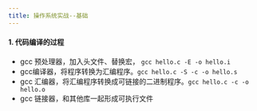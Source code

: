 ```yaml
---
title: 操作系统实战--基础
---
```


#### 1. 代码编译的过程

- gcc 预处理器，加入头文件、替换宏， `gcc hello.c -E -o hello.i`
- gcc编译器，将程序转换为汇编程序。`gcc hello.c -S -c -o hello.s`
- gcc 汇编器，将汇编程序转换成可链接的二进制程序。`gcc hello.c -c -o hello.o`
- gcc 链接器，和其他库一起形成可执行文件



























